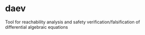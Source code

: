 # daev
Tool for reachability analysis and safety verification/falsification of differential algebraic equations
